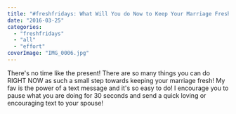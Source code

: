 ```yaml
---
title: "#freshfridays: What Will You do Now to Keep Your Marriage Fresh?"
date: "2016-03-25"
categories: 
  - "freshfridays"
  - "all"
  - "effort"
coverImage: "IMG_0006.jpg"
---
```


There's no time like the present! There are so many things you can do RIGHT NOW as such a small step towards keeping your marriage fresh! My fav is the power of a text message and it's so easy to do! I encourage you to pause what you are doing for 30 seconds and send a quick loving or encouraging text to your spouse!

